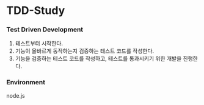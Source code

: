 # TDD-Study

### Test Driven Development
1. 테스트부터 시작한다.
2. 기능이 올바르게 동작하는지 검증하는 테스트 코드를 작성한다.
3. 기능을 검증하는 테스트 코드를 작성하고, 테스트를 통과시키기 위한 개발을 진행한다.

### Environment
node.js
